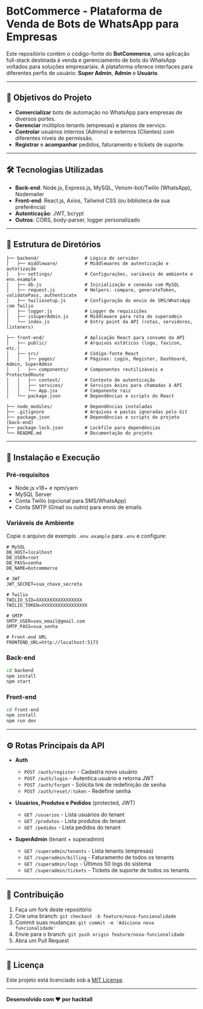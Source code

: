 # BotCommerce - Plataforma de Venda de Bots de WhatsApp para Empresas

Este repositório contém o código-fonte do **BotCommerce**, uma aplicação full-stack destinada à venda e gerenciamento de bots do WhatsApp voltados para soluções empresariais. A plataforma oferece interfaces para diferentes perfis de usuário: **Super Admin**, **Admin** e **Usuário**.

---

## 🎯 Objetivos do Projeto

- **Comercializar** bots de automação no WhatsApp para empresas de diversos portes.
- **Gerenciar** múltiplos tenants (empresas) e planos de serviço.
- **Controlar** usuários internos (Admins) e externos (Clientes) com diferentes níveis de permissão.
- **Registrar** e **acompanhar** pedidos, faturamento e tickets de suporte.

---

## 🛠 Tecnologias Utilizadas

- **Back-end**: Node.js, Express.js, MySQL, Venom-bot/Twilio (WhatsApp), Nodemailer
- **Front-end**: React.js, Axios, Tailwind CSS (ou biblioteca de sua preferência)
- **Autenticação**: JWT, bcrypt
- **Outros**: CORS, body-parser, logger personalizado

---

## 📁 Estrutura de Diretórios

```
├── backend/                 # Lógica do servidor
│   ├── middleware/          # Middlewares de autenticação e autorização
│   ├── settings/            # Configurações, variáveis de ambiente e env.example
│   ├── db.js                # Inicialização e conexão com MySQL
│   ├── request.js           # Helpers: compare, generateToken, validatePass, authenticate
│   ├── twiliosetup.js       # Configuração do envio de SMS/WhatsApp com Twilio
│   ├── logger.js            # Logger de requisições
│   ├── isSuperAdmin.js      # Middleware para rota de superadmin
│   └── index.js             # Entry point da API (rotas, servidores, listeners)

├── front-end/               # Aplicação React para consumo da API
│   ├── public/              # Arquivos estáticos (logo, favicon, etc.)
│   ├── src/                 # Código-fonte React
│   │   ├── pages/           # Páginas: Login, Register, Dashboard, Admin, SuperAdmin
│   │   ├── components/      # Componentes reutilizáveis e ProtectedRoute
│   │   ├── context/         # Contexto de autenticação
│   │   ├── services/        # Serviços Axios para chamadas à API
│   │   └── App.jsx          # Componente raiz
│   └── package.json         # Dependências e scripts do React

├── node_modules/            # Dependências instaladas
├── .gitignore               # Arquivos e pastas ignoradas pelo Git
├── package.json             # Dependências e scripts do projeto (back-end)
├── package-lock.json        # Lockfile para dependências
└── README.md                # Documentação do projeto
```

---

## 🚀 Instalação e Execução

### Pré-requisitos

- Node.js v18+ e npm/yarn
- MySQL Server
- Conta Twilio (opcional para SMS/WhatsApp)
- Conta SMTP (Gmail ou outro) para envio de emails

### Variáveis de Ambiente

Copie o arquivo de exemplo `.env.example` para `.env` e configure:

```
# MySQL
DB_HOST=localhost
DB_USER=root
DB_PASS=senha
DB_NAME=botcommerce

# JWT
JWT_SECRET=sua_chave_secreta

# Twilio
TWILIO_SID=XXXXXXXXXXXXXXXXX
TWILIO_TOKEN=XXXXXXXXXXXXXXXXX

# SMTP
SMTP_USER=seu_email@gmail.com
SMTP_PASS=sua_senha

# Front-end URL
FRONTEND_URL=http://localhost:5173
```

### Back-end

```bash
cd backend
npm install
npm start
```

### Front-end

```bash
cd front-end
npm install
npm run dev
```

---

## ⚙️ Rotas Principais da API

- **Auth**

  - `POST /auth/register` - Cadastra novo usuário
  - `POST /auth/login` - Autentica usuário e retorna JWT
  - `POST /auth/forgot` - Solicita link de redefinição de senha
  - `POST /auth/reset/:token` - Redefine senha

- **Usuários, Produtos e Pedidos** (protected, JWT)

  - `GET /usuarios` - Lista usuários do tenant
  - `GET /produtos` - Lista produtos do tenant
  - `GET /pedidos` - Lista pedidos do tenant

- **SuperAdmin** (tenant + superadmin)

  - `GET /superadmin/tenants` - Lista tenants (empresas)
  - `GET /superadmin/billing` - Faturamento de todos os tenants
  - `GET /superadmin/logs` - Últimos 50 logs do sistema
  - `GET /superadmin/tickets` - Tickets de suporte de todos os tenants

---

## 🤝 Contribuição

1. Faça um fork deste repositório
2. Crie uma branch: `git checkout -b feature/nova-funcionalidade`
3. Commit suas mudanças: `git commit -m 'Adiciona nova funcionalidade'`
4. Envie para o branch: `git push origin feature/nova-funcionalidade`
5. Abra um Pull Request

---

## 📄 Licença

Este projeto está licenciado sob a [MIT License](LICENSE).

---

#### Desenvolvido com ❤️ por hacktall

